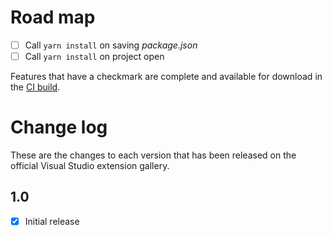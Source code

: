# Road map

- [ ] Call `yarn install` on saving *package.json*
- [ ] Call `yarn install` on project open

Features that have a checkmark are complete and available for
download in the
[CI build](http://vsixgallery.com/extension/54ec7bf0-19bb-467f-a5a5-15ad0492653b/).

# Change log

These are the changes to each version that has been released
on the official Visual Studio extension gallery.

## 1.0

- [x] Initial release